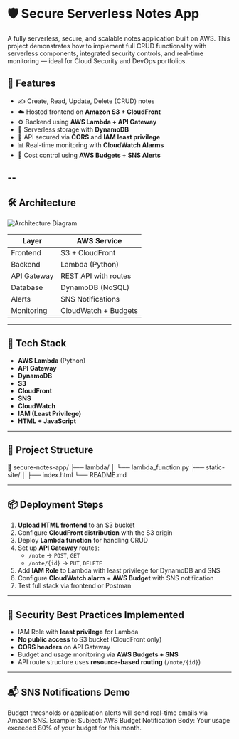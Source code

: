 # 🛡️ Secure Serverless Notes App

A fully serverless, secure, and scalable notes application built on AWS. This project demonstrates how to implement full CRUD functionality with serverless components, integrated security controls, and real-time monitoring — ideal for Cloud Security and DevOps portfolios.

## 🚀 Features

- ✍️ Create, Read, Update, Delete (CRUD) notes
- ☁️ Hosted frontend on **Amazon S3 + CloudFront**
- ⚙️ Backend using **AWS Lambda + API Gateway**
- 💾 Serverless storage with **DynamoDB**
- 🔐 API secured via **CORS** and **IAM least privilege**
- 📊 Real-time monitoring with **CloudWatch Alarms**
- 💸 Cost control using **AWS Budgets + SNS Alerts**

-- 
---

## 🛠️ Architecture

![Architecture Diagram](https://user-images.githubusercontent.com/placeholder/your-architecture-diagram.png) <!-- Optional: add an architecture image -->

| Layer         | AWS Service              |
|---------------|--------------------------|
| Frontend      | S3 + CloudFront          |
| Backend       | Lambda (Python)          |
| API Gateway   | REST API with routes     |
| Database      | DynamoDB (NoSQL)         |
| Alerts        | SNS Notifications        |
| Monitoring    | CloudWatch + Budgets     |

---

## 🧪 Tech Stack

- **AWS Lambda** (Python)
- **API Gateway**
- **DynamoDB**
- **S3**
- **CloudFront**
- **SNS**
- **CloudWatch**
- **IAM (Least Privilege)**
- **HTML + JavaScript**

---

## 📂 Project Structure
📁 secure-notes-app/
├── lambda/
│ └── lambda_function.py
├── static-site/
│ ├── index.html
└── README.md


---

## 📦 Deployment Steps

1. **Upload HTML frontend** to an S3 bucket
2. Configure **CloudFront distribution** with the S3 origin
3. Deploy **Lambda function** for handling CRUD
4. Set up **API Gateway** routes:
   - `/note` → `POST`, `GET`
   - `/note/{id}` → `PUT`, `DELETE`
5. Add **IAM Role** to Lambda with least privilege for DynamoDB and SNS
6. Configure **CloudWatch alarm** + **AWS Budget** with SNS notification
7. Test full stack via frontend or Postman

---

## 🔐 Security Best Practices Implemented

- IAM Role with **least privilege** for Lambda
- **No public access** to S3 bucket (CloudFront only)
- **CORS headers** on API Gateway
- Budget and usage monitoring via **AWS Budgets + SNS**
- API route structure uses **resource-based routing** (`/note/{id}`)

---


## 📬 SNS Notifications Demo

Budget thresholds or application alerts will send real-time emails via Amazon SNS. Example:
Subject: AWS Budget Notification
Body: Your usage exceeded 80% of your budget for this month.

